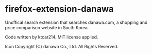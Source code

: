 # firefox-extension-danawa

Unoffical search extension that searches danawa.com, a shopping and price comparison website in South Korea.

Code written by ktcar214. MIT license applied.

Icon Copyright (C) danawa Co., Ltd. All Rights Reserved.
